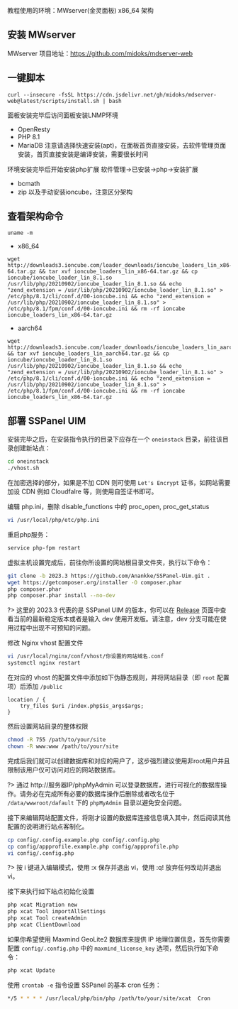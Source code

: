  教程使用的环境：MWserver(金灵面板) x86_64 架构

## 安装 MWserver

MWserver 项目地址：https://github.com/midoks/mdserver-web
## 一键脚本
```
curl --insecure -fsSL https://cdn.jsdelivr.net/gh/midoks/mdserver-web@latest/scripts/install.sh | bash
```
面板安装完毕后访问面板安装LNMP环境
- OpenResty
- PHP 8.1
- MariaDB
注意请选择快速安装(apt)，在面板首页直接安装，去软件管理页面安装，首页直接安装是编译安装，需要很长时间

环境安装完毕后开始安装php扩展
软件管理->已安装->php->安装扩展
- bcmath
- zip
以及手动安装ioncube，注意区分架构
## 查看架构命令
```
uname -m
```
- x86_64
```
wget http://downloads3.ioncube.com/loader_downloads/ioncube_loaders_lin_x86-64.tar.gz && tar xvf ioncube_loaders_lin_x86-64.tar.gz && cp ioncube/ioncube_loader_lin_8.1.so /usr/lib/php/20210902/ioncube_loader_lin_8.1.so && echo "zend_extension = /usr/lib/php/20210902/ioncube_loader_lin_8.1.so" > /etc/php/8.1/cli/conf.d/00-ioncube.ini && echo "zend_extension = /usr/lib/php/20210902/ioncube_loader_lin_8.1.so" > /etc/php/8.1/fpm/conf.d/00-ioncube.ini && rm -rf ioncabe ioncube_loaders_lin_x86-64.tar.gz
```
- aarch64
```
wget http://downloads3.ioncube.com/loader_downloads/ioncube_loaders_lin_aarch64.tar.gz && tar xvf ioncube_loaders_lin_aarch64.tar.gz && cp ioncube/ioncube_loader_lin_8.1.so /usr/lib/php/20210902/ioncube_loader_lin_8.1.so && echo "zend_extension = /usr/lib/php/20210902/ioncube_loader_lin_8.1.so" > /etc/php/8.1/cli/conf.d/00-ioncube.ini && echo "zend_extension = /usr/lib/php/20210902/ioncube_loader_lin_8.1.so" > /etc/php/8.1/fpm/conf.d/00-ioncube.ini && rm -rf ioncabe ioncube_loaders_lin_x86-64.tar.gz
```
## 部署 SSPanel UIM

安装完毕之后，在安装指令执行的目录下应存在一个 `oneinstack` 目录，前往该目录创建新站点：

```bash
cd oneinstack
./vhost.sh
```

在加密选择的部分，如果是不加 CDN 则可使用 `Let's Encrypt` 证书，如网站需要加设 CDN 例如 Cloudfalre 等，则使用自签证书即可。

编辑 php.ini，删除 disable_functions 中的 proc_open, proc_get_status

```bash
vi /usr/local/php/etc/php.ini
```

重启php服务：

```bash
service php-fpm restart
```

虚拟主机设置完成后，前往你所设置的网站根目录文件夹，执行以下命令：

```bash
git clone -b 2023.3 https://github.com/Anankke/SSPanel-Uim.git .
wget https://getcomposer.org/installer -O composer.phar
php composer.phar
php composer.phar install --no-dev
```

?> 这里的 2023.3 代表的是 SSPanel UIM 的版本，你可以在 [Release](https://github.com/Anankke/SSPanel-Uim/releases) 页面中查看当前的最新稳定版本或者是输入 dev 使用开发版。请注意，dev 分支可能在使用过程中出现不可预知的问题。

修改 Nginx vhost 配置文件

```bash
vi /usr/local/nginx/conf/vhost/你设置的网站域名.conf
systemctl nginx restart
```

在对应的 vhost 的配置文件中添加如下伪静态规则，并将网站目录（即 `root` 配置项）后添加 `/public`

```nginx
location / {
    try_files $uri /index.php$is_args$args;
}
```

然后设置网站目录的整体权限

```bash
chmod -R 755 /path/to/your/site
chown -R www:www /path/to/your/site
```

完成后我们就可以创建数据库和对应的用户了，这步强烈建议使用非root用户并且限制该用户仅可访问对应的网站数据库。

?> 通过 http://服务器IP/phpMyAdmin 可以登录数据库，进行可视化的数据库操作。请务必在完成所有必要的数据库操作后删除或者改名位于 `/data/wwwroot/dafault` 下的 `phpMyAdmin` 目录以避免安全问题。

接下来编辑网站配置文件，将刚才设置的数据库连接信息填入其中，然后阅读其他配置的说明进行站点客制化。

```bash
cp config/.config.example.php config/.config.php
cp config/appprofile.example.php config/appprofile.php
vi config/.config.php
```

?> 按 i 键进入编辑模式，使用 :x 保存并退出 vi，使用 :q! 放弃任何改动并退出 vi。

接下来执行如下站点初始化设置

```bash
php xcat Migration new
php xcat Tool importAllSettings
php xcat Tool createAdmin
php xcat ClientDownload
```

如果你希望使用 Maxmind GeoLite2 数据库来提供 IP 地理位置信息，首先你需要配置 `config/.config.php` 中的 `maxmind_license_key` 选项，然后执行如下命令：

```bash
php xcat Update
```

使用 `crontab -e` 指令设置 SSPanel 的基本 cron 任务：

```bash
*/5 * * * * /usr/local/php/bin/php /path/to/your/site/xcat  Cron
```
